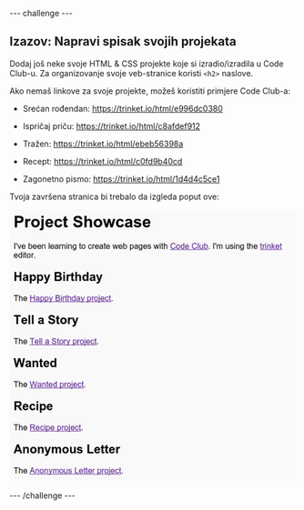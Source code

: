 \--- challenge \---

## Izazov: Napravi spisak svojih projekata

Dodaj još neke svoje HTML & CSS projekte koje si izradio/izradila u Code Club-u. Za organizovanje svoje veb-stranice koristi `<h2>` naslove.

Ako nemaš linkove za svoje projekte, možeš koristiti primjere Code Club-a:

+ Srećan rođendan: <https://trinket.io/html/e996dc0380>

+ Ispričaj priču: <https://trinket.io/html/c8afdef912>

+ Tražen: <https://trinket.io/html/ebeb56398a>

+ Recept: <https://trinket.io/html/c0fd9b40cd>

+ Zagonetno pismo: <https://trinket.io/html/1d4d4c5ce1>

Tvoja završena stranica bi trebalo da izgleda poput ove:

![screenshot](images/showcase-h2-projects.png)

\--- /challenge \---